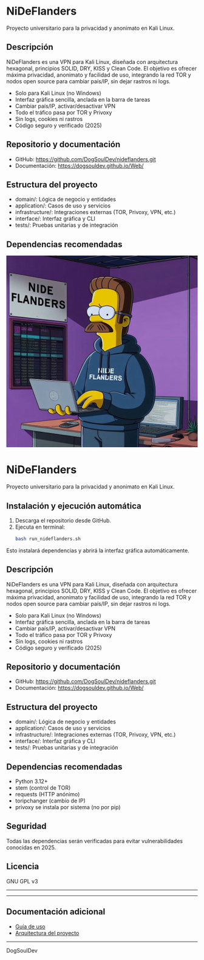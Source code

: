 # NiDeFlanders

Proyecto universitario para la privacidad y anonimato en Kali Linux.

## Descripción
NiDeFlanders es una VPN para Kali Linux, diseñada con arquitectura hexagonal, principios SOLID, DRY, KISS y Clean Code. El objetivo es ofrecer máxima privacidad, anonimato y facilidad de uso, integrando la red TOR y nodos open source para cambiar país/IP, sin dejar rastros ni logs.

- Solo para Kali Linux (no Windows)
- Interfaz gráfica sencilla, anclada en la barra de tareas
- Cambiar país/IP, activar/desactivar VPN
- Todo el tráfico pasa por TOR y Privoxy
- Sin logs, cookies ni rastros
- Código seguro y verificado (2025)

## Repositorio y documentación
- GitHub: https://github.com/DogSoulDev/nideflanders.git
- Documentación: https://dogsouldev.github.io/Web/

## Estructura del proyecto
- domain/: Lógica de negocio y entidades
- application/: Casos de uso y servicios
- infrastructure/: Integraciones externas (TOR, Privoxy, VPN, etc.)
- interface/: Interfaz gráfica y CLI
- tests/: Pruebas unitarias y de integración

## Dependencias recomendadas

![NiDeFlanders Logo](assets/nideflanders.png)

# NiDeFlanders

Proyecto universitario para la privacidad y anonimato en Kali Linux.

## Instalación y ejecución automática
1. Descarga el repositorio desde GitHub.
2. Ejecuta en terminal:
	```bash
	bash run_nideflanders.sh
	```
Esto instalará dependencias y abrirá la interfaz gráfica automáticamente.

## Descripción
NiDeFlanders es una VPN para Kali Linux, diseñada con arquitectura hexagonal, principios SOLID, DRY, KISS y Clean Code. El objetivo es ofrecer máxima privacidad, anonimato y facilidad de uso, integrando la red TOR y nodos open source para cambiar país/IP, sin dejar rastros ni logs.

- Solo para Kali Linux (no Windows)
- Interfaz gráfica sencilla, anclada en la barra de tareas
- Cambiar país/IP, activar/desactivar VPN
- Todo el tráfico pasa por TOR y Privoxy
- Sin logs, cookies ni rastros
- Código seguro y verificado (2025)

## Repositorio y documentación
- GitHub: https://github.com/DogSoulDev/nideflanders.git
- Documentación: https://dogsouldev.github.io/Web/

## Estructura del proyecto
- domain/: Lógica de negocio y entidades
- application/: Casos de uso y servicios
- infrastructure/: Integraciones externas (TOR, Privoxy, VPN, etc.)
- interface/: Interfaz gráfica y CLI
- tests/: Pruebas unitarias y de integración

## Dependencias recomendadas
- Python 3.12+
- stem (control de TOR)
- requests (HTTP anónimo)
- toripchanger (cambio de IP)
- privoxy se instala por sistema (no por pip)

## Seguridad
Todas las dependencias serán verificadas para evitar vulnerabilidades conocidas en 2025.

## Licencia
GNU GPL v3

---

---

## Documentación adicional

- [Guía de uso](NiDeFlanders/USO.md)
- [Arquitectura del proyecto](NiDeFlanders/ARQUITECTURA.md)

---
DogSoulDev
